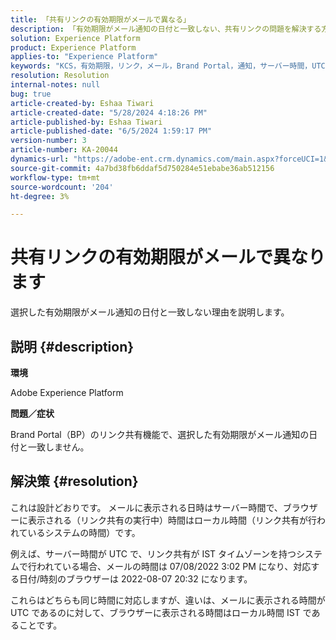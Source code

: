 ```yaml
---
title: 「共有リンクの有効期限がメールで異なる」
description: 「有効期限がメール通知の日付と一致しない、共有リンクの問題を解決する方法を説明します。」
solution: Experience Platform
product: Experience Platform
applies-to: "Experience Platform"
keywords: "KCS，有効期限，リンク，メール，Brand Portal，通知，サーバー時間，UTC, ローカル時間，IST 時間，ブラウザー"
resolution: Resolution
internal-notes: null
bug: true
article-created-by: Eshaa Tiwari
article-created-date: "5/28/2024 4:18:26 PM"
article-published-by: Eshaa Tiwari
article-published-date: "6/5/2024 1:59:17 PM"
version-number: 3
article-number: KA-20044
dynamics-url: "https://adobe-ent.crm.dynamics.com/main.aspx?forceUCI=1&pagetype=entityrecord&etn=knowledgearticle&id=ebb5d8e6-0d1d-ef11-840b-6045bd026dc7"
source-git-commit: 4a7bd38fb6ddaf5d750284e51ebabe36ab512156
workflow-type: tm+mt
source-wordcount: '204'
ht-degree: 3%

---
```


# 共有リンクの有効期限がメールで異なります


選択した有効期限がメール通知の日付と一致しない理由を説明します。

## 説明 {#description}


<b>環境</b>

Adobe Experience Platform

<b>問題／症状</b>

Brand Portal（BP）のリンク共有機能で、選択した有効期限がメール通知の日付と一致しません。


## 解決策 {#resolution}


これは設計どおりです。 メールに表示される日時はサーバー時間で、ブラウザーに表示される（リンク共有の実行中）時間はローカル時間（リンク共有が行われているシステムの時間）です。

例えば、サーバー時間が UTC で、リンク共有が IST タイムゾーンを持つシステムで行われている場合、メールの時間は 07/08/2022 3:02 PM になり、対応する日付/時刻のブラウザーは 2022-08-07 20:32 になります。

これらはどちらも同じ時間に対応しますが、違いは、メールに表示される時間が UTC であるのに対して、ブラウザーに表示される時間はローカル時間 IST であることです。
